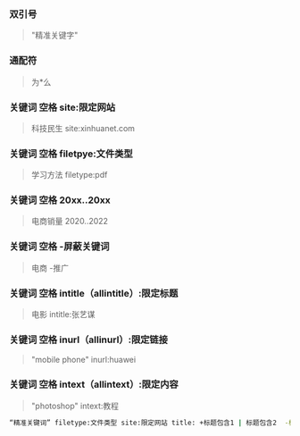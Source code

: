 ### 双引号

> "精准关键字"

### 通配符

> 为\*么

### 关键词 空格 site:限定网站

> 科技民生 site:xinhuanet.com

### 关键词 空格 filetpye:文件类型

> 学习方法 filetype:pdf

### 关键词 空格 20xx..20xx

> 电商销量 2020..2022

### 关键词 空格 -屏蔽关键词

> 电商 -推广

### 关键词 空格 intitle（allintitle）:限定标题

> 电影 intitle:张艺谋

### 关键词 空格 inurl（allinurl）:限定链接

> "mobile phone" inurl:huawei

### 关键词 空格 intext（allintext）:限定内容

> "photoshop" intext:教程

```sh
“精准关键词” filetype:文件类型 site:限定网站 title: +标题包含1 | 标题包含2  -标题不能包含1| 标题不能包含2
```
